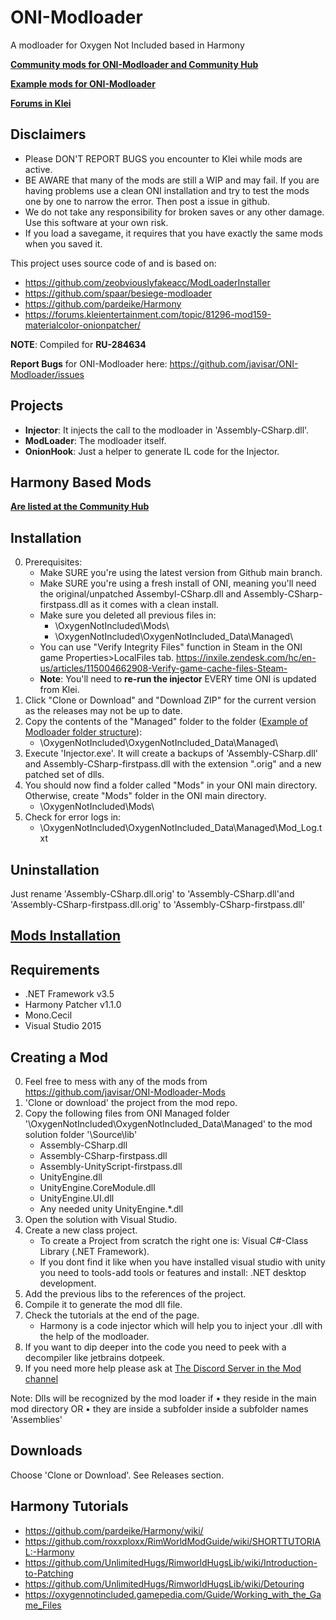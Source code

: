 # ONI-Modloader
A modloader for Oxygen Not Included based in Harmony

[**Community mods for ONI-Modloader and Community Hub**](https://github.com/javisar/ONI-Modloader-Mods/CommunityModhub)

[**Example mods for ONI-Modloader**](https://github.com/javisar/ONI-Modloader-Mods)

[**Forums in Klei**](https://forums.kleientertainment.com/topic/88186-mod01-oni-modloader/)


Disclaimers
----------
* Please DON'T REPORT BUGS you encounter to Klei while mods are active.
* BE AWARE that many of the mods are still a WIP and may fail. If you are having problems use a clean ONI installation and try to test the mods one by one to narrow the error. Then post a issue in github.
* We do not take any responsibility for broken saves or any other damage. Use this software at your own risk.
* If you load a savegame, it requires that you have exactly the same mods when you saved it.

This project uses source code of and is based on:
* https://github.com/zeobviouslyfakeacc/ModLoaderInstaller
* https://github.com/spaar/besiege-modloader
* https://github.com/pardeike/Harmony
* https://forums.kleientertainment.com/topic/81296-mod159-materialcolor-onionpatcher/


**NOTE**: Compiled for **RU-284634**

**Report Bugs** for ONI-Modloader here: https://github.com/javisar/ONI-Modloader/issues


Projects
--------
* **Injector**: It injects the call to the modloader in 'Assembly-CSharp.dll'.
* **ModLoader**: The modloader itself.
* **OnionHook**: Just a helper to generate IL code for the Injector.


Harmony Based Mods
------------
[**Are listed at the Community Hub**](https://github.com/javisar/ONI-Modloader-Mods/CommunityModhub)


Installation
------------
0. Prerequisites:
   * Make SURE you're using the latest version from Github main branch.
   * Make SURE you're using a fresh install of ONI, meaning you'll need the original/unpatched Assembyl-CSharp.dll and Assembly-CSharp-firstpass.dll as it comes with a clean install.
   * Make sure you deleted all previous files in:
     * \OxygenNotIncluded\Mods\
     * \OxygenNotIncluded\OxygenNotIncluded_Data\Managed\
   * You can use "Verify Integrity Files" function in Steam in the ONI game Properties>LocalFiles tab. https://inxile.zendesk.com/hc/en-us/articles/115004662908-Verify-game-cache-files-Steam-
   * **Note**: You'll need to **re-run the injector** EVERY time ONI is updated from Klei.
1. Click "Clone or Download" and "Download ZIP" for the current version as the releases may not be up to date.
2. Copy the contents of the "Managed" folder to the folder ([Example of Modloader folder structure](https://github.com/javisar/ONI-Modloader/blob/master/.github/modloader.png)):
   * \OxygenNotIncluded\OxygenNotIncluded_Data\Managed\
3. Execute 'Injector.exe'. It will create a backups of 'Assembly-CSharp.dll' and Assembly-CSharp-firstpass.dll with the extension ".orig" and a new patched set of dlls.
4. You should now find a folder called "Mods" in your ONI main directory. Otherwise, create "Mods" folder in the ONI main directory.
   * \OxygenNotIncluded\Mods\
5. Check for error logs in:
   * \OxygenNotIncluded\OxygenNotIncluded_Data\Managed\Mod_Log.txt   


Uninstallation
--------------
Just rename 'Assembly-CSharp.dll.orig' to 'Assembly-CSharp.dll'and 'Assembly-CSharp-firstpass.dll.orig' to 'Assembly-CSharp-firstpass.dll'


[Mods Installation](https://github.com/javisar/ONI-Modloader-Mods/blob/master/README.md#mods-installation)
-----------------


Requirements
------------
* .NET Framework v3.5
* Harmony Patcher v1.1.0
* Mono.Cecil
* Visual Studio 2015


Creating a Mod
--------------
0. Feel free to mess with any of the mods from https://github.com/javisar/ONI-Modloader-Mods
1. 'Clone or download' the project from the mod repo.
2. Copy the following files from ONI Managed folder '\OxygenNotIncluded\OxygenNotIncluded_Data\Managed' to the mod solution folder '\Source\lib\'
   * Assembly-CSharp.dll
   * Assembly-CSharp-firstpass.dll
   * Assembly-UnityScript-firstpass.dll
   * UnityEngine.dll
   * UnityEngine.CoreModule.dll
   * UnityEngine.UI.dll
   * Any needed unity UnityEngine.*.dll   
3. Open the solution with Visual Studio.
4. Create a new class project. 
   * To create a Project from scratch the right one is: Visual C#-Class Library (.NET Framework). 
   * If you dont find it like when you have installed visual studio with unity you need to tools-add tools or features and install: .NET desktop development.
5. Add the previous libs to the references of the project.
6. Compile it to generate the mod dll file.
7. Check the tutorials at the end of the page.
   * Harmony is a code injector which will help you to inject your .dll with the help of the modloader.
8. If you want to dip deeper into the code you need to peek with a decompiler like jetbrains dotpeek.
9. If you need more help please ask at [The Discord Server in the Mod channel ](https://discord.gg/EBncbX2)

Note: Dlls will be recognized by the mod loader if 
• they reside in the main mod directory 
OR
• they are inside a subfolder inside a subfolder names 'Assemblies'


Downloads
---------
Choose 'Clone or Download'.
See Releases section.


Harmony Tutorials
-----------------
* https://github.com/pardeike/Harmony/wiki/
* https://github.com/roxxploxx/RimWorldModGuide/wiki/SHORTTUTORIAL:-Harmony
* https://github.com/UnlimitedHugs/RimworldHugsLib/wiki/Introduction-to-Patching
* https://github.com/UnlimitedHugs/RimworldHugsLib/wiki/Detouring
* https://oxygennotincluded.gamepedia.com/Guide/Working_with_the_Game_Files
